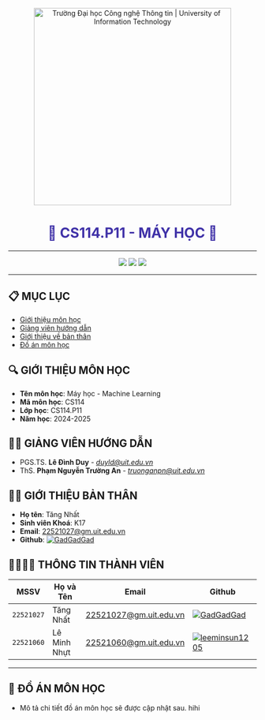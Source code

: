 <!-- Banner -->

<p align="center">
  <a href="https://www.uit.edu.vn/" title="Trường Đại học Công nghệ Thông tin" style="border: none;">
    <img src="https://i.imgur.com/WmMnSRt.png" alt="Trường Đại học Công nghệ Thông tin | University of Information Technology" width="400">
  </a>
</p>

<h1 align="center" style="color: #4032a8;"><b>📘 CS114.P11 - MÁY HỌC 📘</b></h1>

<hr>

<!-- Badge -->
<p align="center">
  <img src="https://img.shields.io/badge/Machine%20Learning-CS114-blueviolet?style=for-the-badge">
  <img src="https://img.shields.io/badge/UIT-2024--2025-lightblue?style=for-the-badge">
  <img src="https://img.shields.io/badge/Team-GadGadGad%20SQUAD-green?style=for-the-badge">
</p>

<hr>

## 📋 MỤC LỤC
- [Giới thiệu môn học](#gioithieumonhoc)
- [Giảng viên hướng dẫn](#giangvien)
- [Giới thiệu về bản thân](#banthan)
- [Đồ án môn học](#doan)

## 🔍 GIỚI THIỆU MÔN HỌC
<a name ='gioithieumonhoc'></a>

- **Tên môn học**: Máy học - Machine Learning
- **Mã môn học**: CS114
- **Lớp học**: CS114.P11
- **Năm học**: 2024-2025

## 🧑‍🏫 GIẢNG VIÊN HƯỚNG DẪN
<a name="giangvien"></a>

- PGS.TS. **Lê Đình Duy** - *duyld@uit.edu.vn*
- ThS. **Phạm Nguyễn Trường An** - *truonganpn@uit.edu.vn*

## 🧑‍💻 GIỚI THIỆU BẢN THÂN
<a name="banthan"></a>

- **Họ tên**: Tăng Nhất
- **Sinh viên Khoá**: K17
- **Email**: 22521027@gm.uit.edu.vn
- **Github**: [![GadGadGad](https://img.shields.io/badge/GadGadGad-%2324292f.svg?style=flat-square&logo=github)](https://github.com/GadGadGad)

## 👨‍👩‍👧‍👦 THÔNG TIN THÀNH VIÊN

| MSSV       | Họ và Tên          | Email                   | Github                                                                                                                      |
| ---------- | ------------------ | ----------------------- | --------------------------------------------------------------------------------------------------------------------------- |
| `22521027` | Tăng Nhất           | 22521027@gm.uit.edu.vn   | [![GadGadGad](https://img.shields.io/badge/GadGadGad-%2324292f.svg?style=flat-square&logo=github)](https://github.com/GadGadGad) |
| `22521060` | Lê Minh Nhựt        | 22521060@gm.uit.edu.vn   | [![leeminsun1205](https://img.shields.io/badge/leeminsun1205-%2324292f.svg?style=flat-square&logo=github)](https://github.com/leeminsun1205) |


<hr>

## 🎯 ĐỒ ÁN MÔN HỌC
<a name="doan"></a>
- Mô tả chi tiết đồ án môn học sẽ được cập nhật sau. hihi